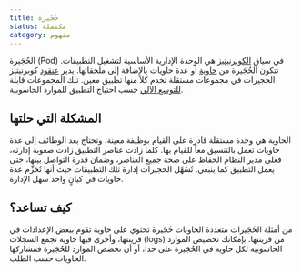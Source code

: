 ```yaml
---
title: حُجَيرة
status: مكتملة
category: مفهوم
---
```


الحُجَيرة (Pod) في سياق [الكوبرنيتيز](/kubernetes/)
هي الوحدة الإدارية الأساسية لتشغيل التطبيقات.
تتكون الحُجَيرة من [حاوية](/ar/container/) أو عدة حاويات بالإضافة إلى ملحقاتها.
يدير [عنقود](/ar/cluster/) كوبرنيتيز الحجيرات في مجموعات مستقلة تخدم كلاً منها تطبيق معين.
تلك المجموعات قابلة [للتوسع الآلي](/ar/auto-scaling/) حسب احتياج التطبيق للموارد الحاسوبية.

## المشكلة التي حلتها
الحاوية هي وحدة مستقلة قادرة على القيام بوظيفة معينة،
وتحتاج بعد الوظائف إلى عدة حاويات تعمل بالتنسيق معاً للقيام بها.
كلما زادت عناصر التطبيق زادت صعوبة إدارته،
فعلى مدير النظام الحفاظ على صحة جميع العناصر،
وضمان قدرة التواصل بينها، 
حتى يعمل التطبيق كما ينبغي.
تُسَهِّل الحجيرات إدارة تلك التطبيقات
حيث أنها تُحَزِّم عدة حاويات في كيانٍ واحد سهل الإدارة.

## كيف تساعد؟
من أمثلة الحُجَيرات متعددة الحاويات حُجَيرة تحتوي على حاوية تقوم ببعض الإعدادات في قرينتها،
وأخرى فيها حاوية تجمع السجلات (logs) من قرينتها.
بإمكانك تخصيص الموارد الحاسوبية لكل حاوية في الحُجَيرة على حدا،
أو أن تخصص الموارد للحُجَيرة فتتشاركها الحاويات حسب الطلب. 